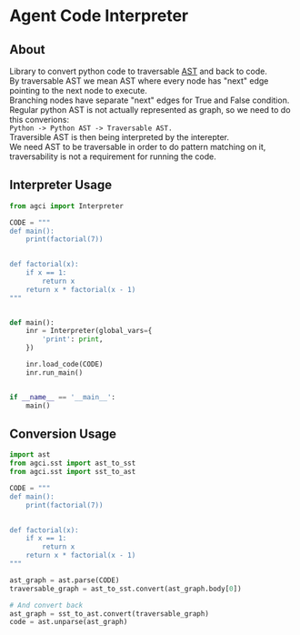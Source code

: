 # Agent Code Interpreter

## About

Library to convert python code to traversable [AST](https://en.wikipedia.org/wiki/Abstract_syntax_tree) and back to code.  
By traversable AST we mean AST where every node has "next" edge pointing to the next node to execute.  
Branching nodes have separate "next" edges for True and False condition.  
Regular python AST is not actually represented as graph, so we need to do this converions:  
    `Python -> Python AST -> Traversable AST.`  
Traversible AST is then being interpreted by the interepter.  
We need AST to be traversable in order to do pattern matching on it, traversability is not a requirement for running the code.  

## Interpreter Usage

```python
from agci import Interpreter

CODE = """
def main():
    print(factorial(7))
    

def factorial(x):
    if x == 1:
        return x
    return x * factorial(x - 1)
"""


def main():
    inr = Interpreter(global_vars={
        'print': print,
    })

    inr.load_code(CODE)
    inr.run_main()


if __name__ == '__main__':
    main()

```

## Conversion Usage

```python
import ast
from agci.sst import ast_to_sst
from agci.sst import sst_to_ast

CODE = """
def main():
    print(factorial(7))
    

def factorial(x):
    if x == 1:
        return x
    return x * factorial(x - 1)
"""

ast_graph = ast.parse(CODE)
traversable_graph = ast_to_sst.convert(ast_graph.body[0])

# And convert back
ast_graph = sst_to_ast.convert(traversable_graph)
code = ast.unparse(ast_graph)
```
